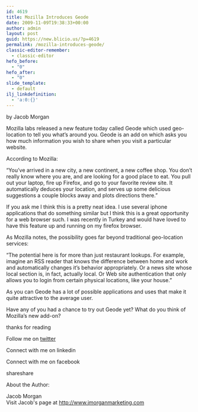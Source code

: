 ```yaml
---
id: 4619
title: Mozilla Introduces Geode
date: 2009-11-09T19:38:33+00:00
author: admin
layout: post
guid: https://new.blicio.us/?p=4619
permalink: /mozilla-introduces-geode/
classic-editor-remember:
  - classic-editor
hefo_before:
  - "0"
hefo_after:
  - "0"
slide_template:
  - default
ilj_linkdefinition:
  - 'a:0:{}'
---
```

by Jacob Morgan

Mozilla labs released a new feature today called Geode which used geo-location to tell you what’s around you. Geode is an add on which asks you how much information you wish to share when you visit a particular website.

According to Mozilla:

“You’ve arrived in a new city, a new continent, a new coffee shop. You don’t really know where you are, and are looking for a good place to eat. You pull out your laptop, fire up Firefox, and go to your favorite review site. It automatically deduces your location, and serves up some delicious suggestions a couple blocks away and plots directions there.”

If you ask me I think this is a pretty neat idea. I use several iphone applications that do something similar but I think this is a great opportunity for a web browser such. I was recently in Turkey and would have loved to have this feature up and running on my firefox browser.

As Mozilla notes, the possibility goes far beyond traditional geo-location services:

“The potential here is for more than just restaurant lookups. For example, imagine an RSS reader that knows the difference between home and work and automatically changes it’s behavior appropriately. Or a news site whose local section is, in fact, actually local. Or Web site authentication that only allows you to login from certain physical locations, like your house.”

As you can Geode has a lot of possible applications and uses that make it quite attractive to the average user.

Have any of you had a chance to try out Geode yet? What do you think of Mozilla’s new add-on?

thanks for reading

Follow me on [twitter](https://new.blicio.us/how-to-promote-your-startup-using-twitter/)

Connect with me on linkedin

Connect with me on facebook

shareshare 

About the Author:

Jacob Morgan  
Visit Jacob's page at <http://www.jmorganmarketing.com>